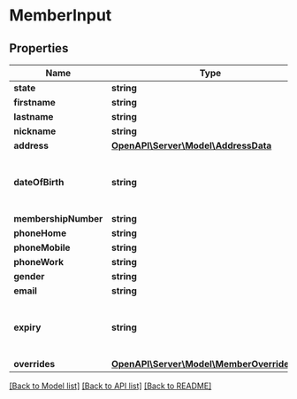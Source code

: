 # MemberInput

## Properties
Name | Type | Description | Notes
------------ | ------------- | ------------- | -------------
**state** | **string** |  | [optional] 
**firstname** | **string** |  | 
**lastname** | **string** |  | 
**nickname** | **string** |  | [optional] 
**address** | [**OpenAPI\Server\Model\AddressData**](AddressData.md) |  | [optional] 
**dateOfBirth** | **string** |  | [optional] [default to '1990-01-01']
**membershipNumber** | **string** |  | [optional] 
**phoneHome** | **string** |  | [optional] 
**phoneMobile** | **string** |  | [optional] 
**phoneWork** | **string** |  | [optional] 
**gender** | **string** |  | [optional] 
**email** | **string** |  | [optional] 
**expiry** | **string** |  | [optional] [default to '1990-01-01']
**overrides** | [**OpenAPI\Server\Model\MemberOverrideData**](MemberOverrideData.md) |  | [optional] 

[[Back to Model list]](../README.md#documentation-for-models) [[Back to API list]](../README.md#documentation-for-api-endpoints) [[Back to README]](../README.md)


